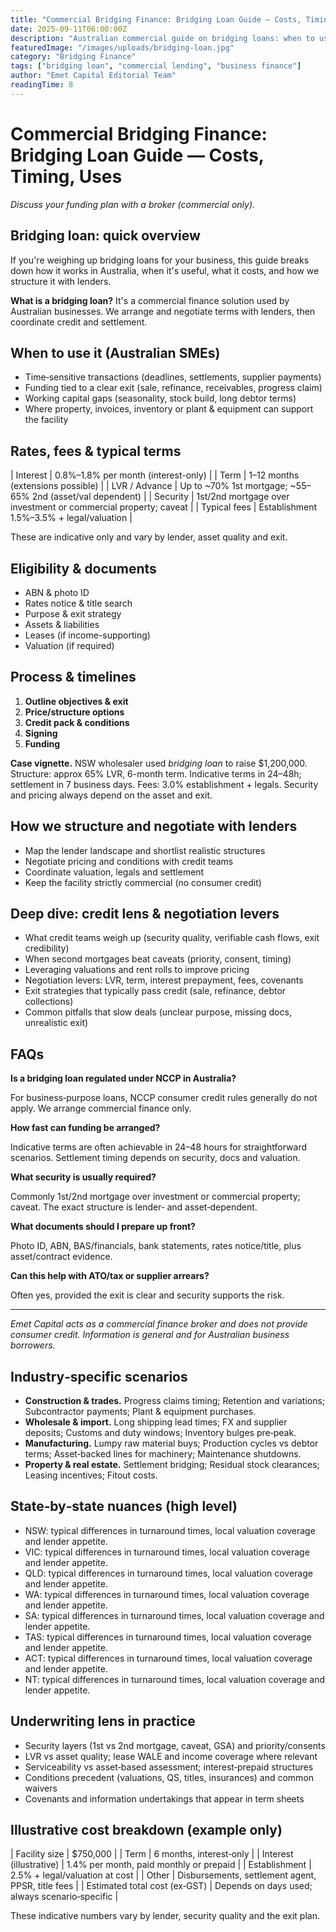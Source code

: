 ```yaml
---
title: "Commercial Bridging Finance: Bridging Loan Guide — Costs, Timing, Uses"
date: 2025-09-11T06:00:00Z
description: "Australian commercial guide on bridging loans: when to use them, eligibility, pricing and how we arrange them with lenders."
featuredImage: "/images/uploads/bridging-loan.jpg"
category: "Bridging Finance"
tags: ["bridging loan", "commercial lending", "business finance"]
author: "Emet Capital Editorial Team"
readingTime: 8
---
```


# Commercial Bridging Finance: Bridging Loan Guide — Costs, Timing, Uses

*Discuss your funding plan with a broker (commercial only).*

## Bridging loan: quick overview

If you're weighing up bridging loans for your business, this guide breaks down how it works in Australia, when it's useful, what it costs, and how we structure it with lenders.

**What is a bridging loan?** It's a commercial finance solution used by Australian businesses. We arrange and negotiate terms with lenders, then coordinate credit and settlement.

## When to use it (Australian SMEs)

- Time‑sensitive transactions (deadlines, settlements, supplier payments)
- Funding tied to a clear exit (sale, refinance, receivables, progress claim)  
- Working capital gaps (seasonality, stock build, long debtor terms)
- Where property, invoices, inventory or plant & equipment can support the facility

## Rates, fees & typical terms

| Interest | 0.8%–1.8% per month (interest-only) |
| Term | 1–12 months (extensions possible) |
| LVR / Advance | Up to ~70% 1st mortgage; ~55–65% 2nd (asset/val dependent) |
| Security | 1st/2nd mortgage over investment or commercial property; caveat |
| Typical fees | Establishment 1.5%–3.5% + legal/valuation |

These are indicative only and vary by lender, asset quality and exit.

## Eligibility & documents

- ABN & photo ID
- Rates notice & title search
- Purpose & exit strategy
- Assets & liabilities
- Leases (if income-supporting)
- Valuation (if required)

## Process & timelines

1. **Outline objectives & exit**
2. **Price/structure options**
3. **Credit pack & conditions**
4. **Signing**
5. **Funding**

**Case vignette.** NSW wholesaler used *bridging loan* to raise $1,200,000. Structure: approx 65% LVR, 6-month term. Indicative terms in 24–48h; settlement in 7 business days. Fees: 3.0% establishment + legals. Security and pricing always depend on the asset and exit.

## How we structure and negotiate with lenders

- Map the lender landscape and shortlist realistic structures
- Negotiate pricing and conditions with credit teams
- Coordinate valuation, legals and settlement
- Keep the facility strictly commercial (no consumer credit)

## Deep dive: credit lens & negotiation levers

- What credit teams weigh up (security quality, verifiable cash flows, exit credibility)
- When second mortgages beat caveats (priority, consent, timing)
- Leveraging valuations and rent rolls to improve pricing
- Negotiation levers: LVR, term, interest prepayment, fees, covenants
- Exit strategies that typically pass credit (sale, refinance, debtor collections)
- Common pitfalls that slow deals (unclear purpose, missing docs, unrealistic exit)

## FAQs

**Is a bridging loan regulated under NCCP in Australia?**

For business‑purpose loans, NCCP consumer credit rules generally do not apply. We arrange commercial finance only.

**How fast can funding be arranged?**

Indicative terms are often achievable in 24–48 hours for straightforward scenarios. Settlement timing depends on security, docs and valuation.

**What security is usually required?**

Commonly 1st/2nd mortgage over investment or commercial property; caveat. The exact structure is lender‑ and asset‑dependent.

**What documents should I prepare up front?**

Photo ID, ABN, BAS/financials, bank statements, rates notice/title, plus asset/contract evidence.

**Can this help with ATO/tax or supplier arrears?**

Often yes, provided the exit is clear and security supports the risk.

---

*Emet Capital acts as a commercial finance broker and does not provide consumer credit. Information is general and for Australian business borrowers.*

## Industry‑specific scenarios

- **Construction & trades.** Progress claims timing; Retention and variations; Subcontractor payments; Plant & equipment purchases.
- **Wholesale & import.** Long shipping lead times; FX and supplier deposits; Customs and duty windows; Inventory bulges pre‑peak.
- **Manufacturing.** Lumpy raw material buys; Production cycles vs debtor terms; Asset‑backed lines for machinery; Maintenance shutdowns.
- **Property & real estate.** Settlement bridging; Residual stock clearances; Leasing incentives; Fitout costs.

## State‑by‑state nuances (high level)

- NSW: typical differences in turnaround times, local valuation coverage and lender appetite.
- VIC: typical differences in turnaround times, local valuation coverage and lender appetite.
- QLD: typical differences in turnaround times, local valuation coverage and lender appetite.
- WA: typical differences in turnaround times, local valuation coverage and lender appetite.
- SA: typical differences in turnaround times, local valuation coverage and lender appetite.
- TAS: typical differences in turnaround times, local valuation coverage and lender appetite.
- ACT: typical differences in turnaround times, local valuation coverage and lender appetite.
- NT: typical differences in turnaround times, local valuation coverage and lender appetite.

## Underwriting lens in practice

- Security layers (1st vs 2nd mortgage, caveat, GSA) and priority/consents
- LVR vs asset quality; lease WALE and income coverage where relevant
- Serviceability vs asset‑based assessment; interest‑prepaid structures
- Conditions precedent (valuations, QS, titles, insurances) and common waivers
- Covenants and information undertakings that appear in term sheets

## Illustrative cost breakdown (example only)

| Facility size | $750,000 |
| Term | 6 months, interest‑only |
| Interest (illustrative) | 1.4% per month, paid monthly or prepaid |
| Establishment | 2.5% + legal/valuation at cost |
| Other | Disbursements, settlement agent, PPSR, title fees |
| Estimated total cost (ex‑GST) | Depends on days used; always scenario‑specific |

These indicative numbers vary by lender, security quality and the exit plan.
